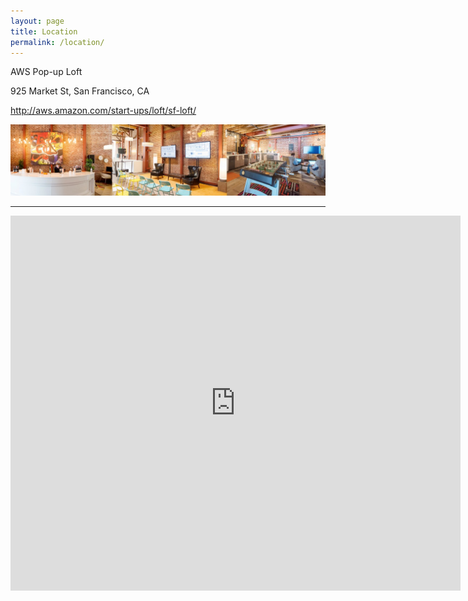 ```yaml
---
layout: page
title: Location
permalink: /location/
---
```

AWS Pop-up Loft

925 Market St, San Francisco, CA

<http://aws.amazon.com/start-ups/loft/sf-loft/>

<img src="loft.jpg">

<hr>
<iframe
  width="720"
  height="600"
  frameborder="0" style="border:0"
  src="https://www.google.com/maps/embed/v1/search?key=AIzaSyDts83seAFuoTpHj96riXxJCG0q26oNsgY&q=Amazon Loft in SF&zoom=13" allowfullscreen>
</iframe>

